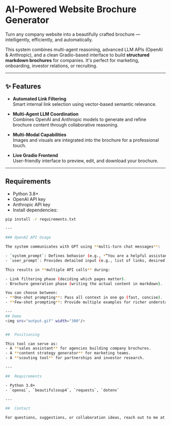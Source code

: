 # AI-Powered Website Brochure Generator

Turn any company website into a beautifully crafted brochure — intelligently, efficiently, and automatically.

This system combines multi-agent reasoning, advanced LLM APIs (OpenAI & Anthropic), and a clean Gradio-based interface to build **structured markdown brochures** for companies. It's perfect for marketing, onboarding, investor relations, or recruiting.

---

## ✨ Features

-  **Automated Link Filtering**  
  Smart internal link selection using vector-based semantic relevance.

-  **Multi-Agent LLM Coordination**  
  Combines OpenAI and Anthropic models to generate and refine brochure content through collaborative reasoning.

-  **Multi-Modal Capabilities**  
  Images and visuals are integrated into the brochure for a professional touch.

-  **Live Gradio Frontend**  
  User-friendly interface to preview, edit, and download your brochure.

---

##  Requirements

- Python 3.8+
- OpenAI API key
- Anthropic API key
- Install dependencies:

```bash
pip install -r requirements.txt

---

### OpenAI API Usage

The system communicates with GPT using **multi-turn chat messages**:

- `system_prompt`: Defines behavior (e.g., *“You are a helpful assistant for filtering links”*).
- `user_prompt`: Provides detailed input (e.g., list of links, desired brochure format).

This results in **multiple API calls** during:

- Link filtering phase (deciding which pages matter).
- Brochure generation phase (writing the actual content in markdown).

You can choose between:
- **One-shot prompting**: Pass all context in one go (fast, concise).
- **Few-shot prompting**: Provide multiple examples for richer understanding (more robust).

---
## Demo 
<img src="output.gif" width="300"/>


##  Positioning

This tool can serve as:
- A **sales assistant** for agencies building company brochures.
- A **content strategy generator** for marketing teams.
- A **scouting tool** for partnerships and investor research.

---

##  Requirements

- Python 3.8+
- `openai`, `beautifulsoup4`, `requests`, `dotenv`

---

##  Contact

For questions, suggestions, or collaboration ideas, reach out to me at shirinamiraslani@gmail.com.
